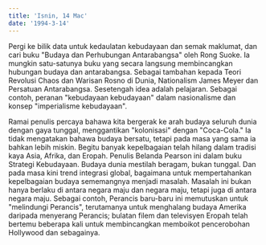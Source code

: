 ```yaml
---
title: 'Isnin, 14 Mac'
date: '1994-3-14'
---
```


Pergi ke bilik data untuk kedaulatan kebudayaan dan semak maklumat, dan cari buku "Budaya dan Perhubungan Antarabangsa" oleh Rong Suoke. Ia mungkin satu-satunya buku yang secara langsung membincangkan hubungan budaya dan antarabangsa. Sebagai tambahan kepada Teori Revolusi Chaos dan Warisan Rosno di Dunia, Nationalism James Meyer dan Persatuan Antarabangsa. Sesetengah idea adalah pelajaran. Sebagai contoh, peranan "kebudayaan kebudayaan" dalam nasionalisme dan konsep "imperialisme kebudayaan".

Ramai penulis percaya bahawa kita bergerak ke arah budaya seluruh dunia dengan gaya tunggal, menggantikan "kolonisasi" dengan "Coca-Cola." Ia tidak mengatakan bahawa budaya bersatu, tetapi pada masa yang sama ia bahkan lebih miskin. Begitu banyak kepelbagaian telah hilang dalam tradisi kaya Asia, Afrika, dan Eropah. Penulis Belanda Pearson ini dalam buku Strategi Kebudayaan. Budaya dunia mestilah beragam, bukan tunggal. Dan pada masa kini trend integrasi global, bagaimana untuk mempertahankan kepelbagaian budaya sememangnya menjadi masalah. Masalah ini bukan hanya berlaku di antara negara maju dan negara maju, tetapi juga di antara negara maju. Sebagai contoh, Perancis baru-baru ini memutuskan untuk "melindungi Perancis", terutamanya untuk menghalang budaya Amerika daripada menyerang Perancis; bulatan filem dan televisyen Eropah telah bertemu beberapa kali untuk membincangkan memboikot pencerobohan Hollywood dan sebagainya.


